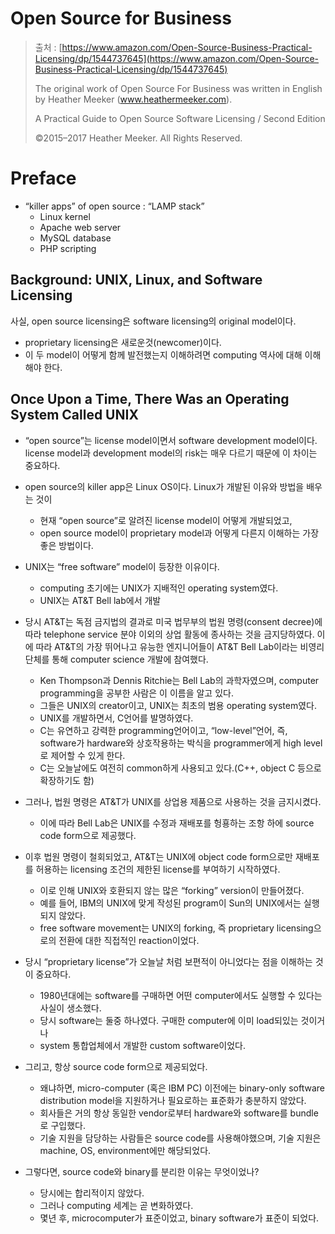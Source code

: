 # Open Source for Business

  

> 출처 : [https://www.amazon.com/Open-Source-Business-Practical-Licensing/dp/1544737645](https://www.amazon.com/Open-Source-Business-Practical-Licensing/dp/1544737645)
>
> The original work of Open Source For Business was written in English by Heather Meeker (www.heathermeeker.com).
>
> A Practical Guide to Open Source Software Licensing / Second Edition
>
> ©2015–2017 Heather Meeker. All Rights Reserved.

# Preface 
  - “killer apps” of open source : “LAMP stack”
    - Linux kernel
    - Apache web server
    - MySQL database
    - PHP scripting
 
## Background: UNIX, Linux, and Software Licensing

사실, open source licensing은 software licensing의 original model이다.

  -  proprietary licensing은  새로운것(newcomer)이다.
  -  이  두 model이  어떻게  함께  발전했는지  이해하려면 computing 역사에  대해  이해해야  한다.

## Once Upon a Time, There Was an Operating System Called UNIX

   - “open source”는 license model이면서 software development model이다. license model과 development model의 risk는  매우  다르기  때문에  이  차이는  중요하다.

  - open source의 killer app은 Linux OS이다. Linux가  개발된  이유와  방법을  배우는  것이
    -   현재 “open source”로  알려진 license model이  어떻게  개발되었고,
    -   open source model이 proprietary model과  어떻게  다른지  이해하는  가장  좋은  방법이다.

-   UNIX는 “free software” model이  등장한  이유이다.
    -  computing 초기에는 UNIX가  지배적인 operating system였다.
    -  UNIX는  AT&T Bell lab에서  개발
-   당시 AT&T는  독점  금지법의  결과로  미국  법무부의  법원  명령(consent decree)에  따라 telephone service 분야  이외의  상업  활동에  종사하는  것을  금지당하였다. 이에  따라 AT&T의  가장  뛰어나고  유능한  엔지니어들이 AT&T Bell Lab이라는  비영리  단체를  통해 computer science 개발에  참여했다.
    -   Ken Thompson과 Dennis Ritchie는 Bell Lab의  과학자였으며, computer programming을  공부한  사람은  이  이름을  알고  있다.
    -   그들은 UNIX의 creator이고, UNIX는  최초의  범용 operating system였다.
    -   UNIX를  개발하면서, C언어를  발명하였다.
    -   C는  유연하고  강력한 programming언어이고, “low-level”언어, 즉, software가 hardware와  상호작용하는  박식을 programmer에게 high level로  제어할  수  있게  한다.
    -   C는  오늘날에도  여전히 common하게  사용되고  있다.(C++, object C 등으로  확장하기도  함)

-   그러나, 법원  명령은 AT&T가 UNIX를  상업용  제품으로  사용하는  것을  금지시켰다.
    -   이에  따라 Bell Lab은 UNIX를  수정과  재배포를  헝횽하는  조항  하에 source code form으로  제공했다.
-   이후  법원  명령이  철회되었고, AT&T는 UNIX에 object code form으로만  재배포를  허용하는 licensing 조건의  제한된 license를  부여하기  시작하였다.
    -   이로  인해 UNIX와  호환되지  않는  많은 “forking” version이  만들어졌다.
    -   예를  들어, IBM의 UNIX에  맞게  작성된 program이 Sun의 UNIX에서는  실행되지  않았다.
    -   free software movement는 UNIX의 forking, 즉 proprietary licensing으로의  전환에  대한  직접적인 reaction이었다.
-   당시 “proprietary license”가  오늘날  처럼  보편적이  아니었다는  점을  이해하는  것이  중요하다.
    -   1980년대에는 software를  구매하면  어떤 computer에서도  실행할  수  있다는  사실이  생소했다.
    -   당시 software는  둘중  하나였다. 구매한 computer에  이미 load되있는  것이거나
    -   system 통합업체에서  개발한 custom software이었다.
-   그리고, 항상 source code form으로  제공되었다.
    -   왜냐하면, micro-computer (혹은 IBM PC) 이전에는 binary-only software distribution model을  지원하거나  필요로하는  표준화가  충분하지  않았다.
    -   회사들은  거의  항상  동일한 vendor로부터 hardware와 software를 bundle로  구입했다.
    -   기술  지원을  담당하는  사람들은 source code를  사용해야했으며, 기술  지원은 machine, OS, environment에만  해당되었다.
-   그렇다면, source code와 binary를  분리한  이유는  무엇이었나?
    -   당시에는  합리적이지  않았다.
    -   그러나 computing 세계는  곧  변화하였다.
    -   몇년  후, microcomputer가  표준이었고, binary software가  표준이  되었다.
